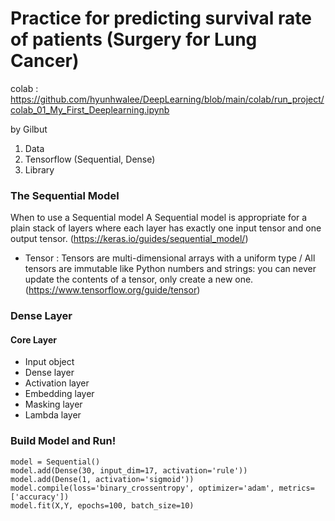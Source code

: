 # Practice for predicting survival rate of patients (Surgery for Lung Cancer)

colab : https://github.com/hyunhwalee/DeepLearning/blob/main/colab/run_project/colab_01_My_First_Deeplearning.ipynb

by Gilbut

1. Data
2. Tensorflow (Sequential, Dense)
3. Library 

### The Sequential Model
When to use a Sequential model
A Sequential model is appropriate for a plain stack of layers where each layer has exactly one input tensor and one output tensor.
(https://keras.io/guides/sequential_model/)

- Tensor : Tensors are multi-dimensional arrays with a uniform type / All tensors are immutable like Python numbers and strings: you can never update the contents of a tensor, only create a new one. (https://www.tensorflow.org/guide/tensor)

### Dense Layer


#### Core Layer
- Input object
- Dense layer
- Activation layer
- Embedding layer
- Masking layer
- Lambda layer


### Build Model and Run!

`model = Sequential()`<br>
`model.add(Dense(30, input_dim=17, activation='rule'))`<br>
`model.add(Dense(1, activation='sigmoid'))`<br>
`model.compile(loss='binary_crossentropy', optimizer='adam', metrics=['accuracy'])`<br>
`model.fit(X,Y, epochs=100, batch_size=10)`

